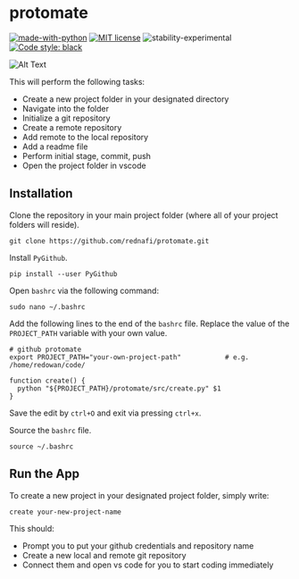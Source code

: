 # protomate

[![made-with-python](https://img.shields.io/badge/Made%20with-Python-1f425f.svg)](https://www.python.org/)
[![MIT license](https://img.shields.io/badge/License-MIT-blue.svg)](https://lbesson.mit-license.org/)
![stability-experimental](https://img.shields.io/badge/stability-experimental-orange.svg)
[![Code style: black](https://img.shields.io/badge/code%20style-black-000000.svg)](https://github.com/python/black)

![Alt Text](https://github.com/rednafi/protomate/blob/master/gif/demo.gif)

This will perform the following tasks:

* Create a new project folder in your designated directory 
* Navigate into the folder  
* Initialize a git repository
* Create a remote repository
* Add remote to the local repository 
* Add a readme file 
* Perform initial stage, commit, push 
* Open the project folder in vscode


## Installation

Clone the repository in your main project folder (where all of your project folders will reside).

```
git clone https://github.com/rednafi/protomate.git
```

Install ```PyGithub```.

```
pip install --user PyGithub
```

Open ```bashrc``` via the following command:

```
sudo nano ~/.bashrc
```
Add the following lines to the end of the ```bashrc``` file. Replace the value of the ```PROJECT_PATH``` variable with your own value.

```
# github protomate
export PROJECT_PATH="your-own-project-path"           # e.g. /home/redowan/code/

function create() {
  python "${PROJECT_PATH}/protomate/src/create.py" $1
}

```

Save the edit by ```ctrl+O``` and exit via pressing ```ctrl+x```.

Source the ```bashrc``` file. 

```
source ~/.bashrc
```

## Run the App

To create a new project in your designated project folder, simply write:

```
create your-new-project-name
```

This should: 

* Prompt you to put your github credentials and repository name 
* Create a new local and remote git repository
* Connect them and open vs code for you to start coding immediately


